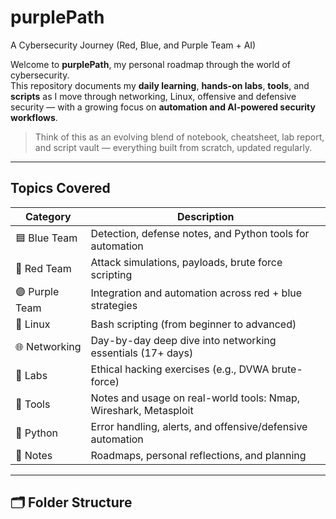 # purplePath 
A Cybersecurity Journey (Red, Blue, and Purple Team + AI)

Welcome to **purplePath**, my personal roadmap through the world of cybersecurity.  
This repository documents my **daily learning**, **hands-on labs**, **tools**, and **scripts** as I move through networking, Linux, offensive and defensive security — with a growing focus on **automation and AI-powered security workflows**.

> Think of this as an evolving blend of notebook, cheatsheet, lab report, and script vault — everything built from scratch, updated regularly.

---

## Topics Covered

| Category        | Description |
|----------------|-------------|
| 🟦 Blue Team    | Detection, defense notes, and Python tools for automation |
| 🔴 Red Team     | Attack simulations, payloads, brute force scripting |
| 🟣 Purple Team  | Integration and automation across red + blue strategies |
| 🐧 Linux        | Bash scripting (from beginner to advanced) |
| 🌐 Networking   | Day-by-day deep dive into networking essentials (17+ days) |
| 🧪 Labs         | Ethical hacking exercises (e.g., DVWA brute-force) |
| 🧰 Tools        | Notes and usage on real-world tools: Nmap, Wireshark, Metasploit |
| 🐍 Python       | Error handling, alerts, and offensive/defensive automation |
| 📓 Notes        | Roadmaps, personal reflections, and planning |

---

## 🗂️ Folder Structure

